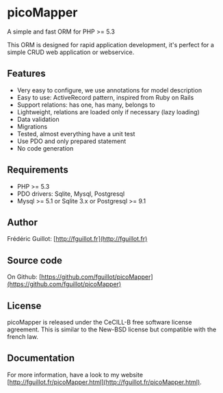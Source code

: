picoMapper
==========

A simple and fast ORM for PHP >= 5.3

This ORM is designed for rapid application development, it's perfect for
a simple CRUD web application or webservice.


Features
--------

- Very easy to configure, we use annotations for model description
- Easy to use: ActiveRecord pattern, inspired from Ruby on Rails
- Support relations: has one, has many, belongs to
- Lightweight, relations are loaded only if necessary (lazy loading)
- Data validation
- Migrations
- Tested, almost everything have a unit test
- Use PDO and only prepared statement
- No code generation


Requirements
------------

- PHP >= 5.3
- PDO drivers: Sqlite, Mysql, Postgresql
- Mysql >= 5.1 or Sqlite 3.x or Postgresql >= 9.1

Author
------

Frédéric Guillot: [http://fguillot.fr](http://fguillot.fr)


Source code
-----------

On Github: [https://github.com/fguillot/picoMapper](https://github.com/fguillot/picoMapper)


License
-------

picoMapper is released under the CeCILL-B free software license agreement.
This is similar to the New-BSD license but compatible with the french law.


Documentation
-------------

For more information, have a look to my website [http://fguillot.fr/picoMapper.html](http://fguillot.fr/picoMapper.html).

